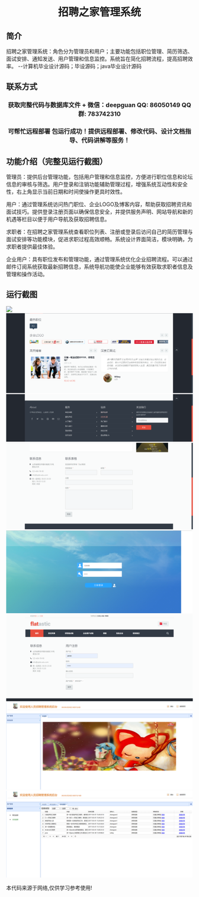 <p><h1 align="center">招聘之家管理系统</h1></p>

## 简介
招聘之家管理系统：角色分为管理员和用户；主要功能包括职位管理、简历筛选、面试安排、通知发送、用户管理和信息监控。系统旨在简化招聘流程，提高招聘效率。    --计算机毕业设计源码；毕设源码；java毕业设计源码


## 联系方式
<p><h3 align="center">获取完整代码与数据库文件 + 微信：deepguan QQ: 86050149 QQ群: 783742310</h3></p>
<p><h3 align="center">可帮忙远程部署 包运行成功！提供远程部署、修改代码、设计文档指导、代码讲解等服务！</h3></p>

## 功能介绍（完整见运行截图）
管理员：提供后台管理功能，包括用户管理和信息监控，方便进行职位信息和论坛信息的审核与筛选。用户登录和注销功能辅助管理过程，增强系统互动性和安全性，右上角显示当前日期和时间使操作更具时效性。

用户：通过管理系统访问热门职位、企业LOGO及博客内容，帮助获取招聘资讯和面试技巧。提供登录注册页面以确保信息安全，并提供服务声明、网站导航和新的机遇等栏目以便于用户导航及获取招聘信息。

求职者：在招聘之家管理系统查看职位列表、注册或登录后访问自己的简历管理与面试安排等功能模块，促进求职过程高效顺畅。系统设计界面简洁，模块明确，为求职者提供最佳体验。

企业用户：具有职位发布和管理功能，通过管理系统优化企业招聘流程。可以通过邮件订阅系统获取最新招聘信息，系统导航功能使企业能够有效获取求职者信息及管理和操作活动。


## 运行截图
![](imgs/588112-20220320124948931-1578058597.png)
![](imgs/588112-20220320124959624-1970084027.png)
![](imgs/588112-20220320125007211-934501972.png)
![](imgs/588112-20220320125012308-1748140614.png)
![](imgs/588112-20220320125017320-545327072.png)
![](imgs/588112-20220320125024449-393221201.png)
![](imgs/588112-20220320125029697-1213244031.png)
![](imgs/588112-20220320125037002-349834208.png)

<p>本代码来源于网络,仅供学习参考使用!</p>

